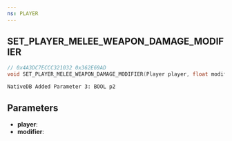 ```yaml
---
ns: PLAYER
---
```

## SET_PLAYER_MELEE_WEAPON_DAMAGE_MODIFIER

```c
// 0x4A3DC7ECCC321032 0x362E69AD
void SET_PLAYER_MELEE_WEAPON_DAMAGE_MODIFIER(Player player, float modifier);
```

```
NativeDB Added Parameter 3: BOOL p2
```

## Parameters
* **player**: 
* **modifier**: 

